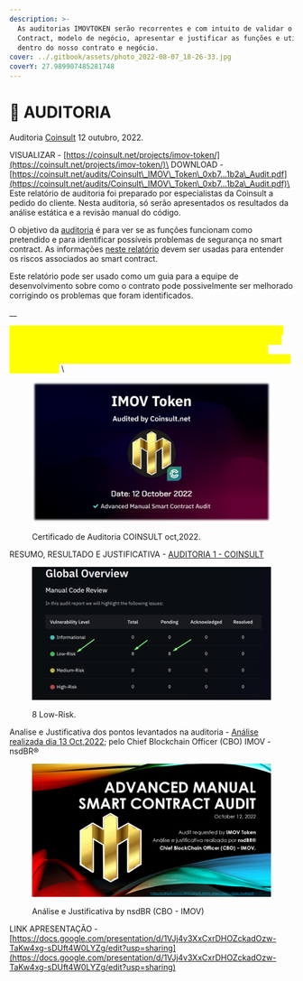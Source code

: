 ```yaml
---
description: >-
  As auditorias IMOVTOKEN serão recorrentes e com intuito de validar o Smart
  Contract, modelo de negócio, apresentar e justificar as funções e utilizações
  dentro do nosso contrato e negócio.
cover: ../.gitbook/assets/photo_2022-08-07_18-26-33.jpg
coverY: 27.989907485281748
---
```


# 📜 AUDITORIA

Auditoria [Coinsult](https://coinsult.net/projects/imov-token/) 12 outubro, 2022.

VISUALIZAR - [https://coinsult.net/projects/imov-token/](https://coinsult.net/projects/imov-token/)\
DOWNLOAD - [https://coinsult.net/audits/Coinsult\_IMOV\_Token\_0xb7...1b2a\_Audit.pdf](https://coinsult.net/audits/Coinsult\_IMOV\_Token\_0xb7...1b2a\_Audit.pdf)\
Este relatório de auditoria foi preparado por especialistas da Coinsult a pedido do cliente. Nesta auditoria, só serão apresentados os resultados da análise estática e a revisão manual do código.

O objetivo da [auditoria](https://coinsult.net/projects/imov-token/) é para ver se as funções funcionam como pretendido e para identificar possíveis problemas de segurança no smart contract. As informações [neste relatório](https://coinsult.net/projects/imov-token/) devem ser usadas para entender os riscos associados ao smart contract.

Este relatório pode ser usado como um guia para a equipe de desenvolvimento sobre como o contrato pode possivelmente ser melhorado corrigindo os problemas que foram identificados.

__

_<mark style="color:yellow;">A Coinsult não se responsabiliza por quaisquer perdas financeiras. Nada nesta auditoria de contrato é aconselhamento financeiro, por favor, faça sua própria pesquisa. As informações fornecidas nesta auditoria são apenas para fins informativos e não devem ser consideradas conselhos de investimento.</mark>_ \


<figure><img src="../.gitbook/assets/image (3) (2).png" alt=""><figcaption><p>Certificado de Auditoria COINSULT oct,2022.</p></figcaption></figure>



RESUMO, RESULTADO E JUSTIFICATIVA - [AUDITORIA 1 - COINSULT](https://coinsult.net/audits/Coinsult\_IMOV\_Token\_0xb7...1b2a\_Audit.pdf)

<figure><img src="../.gitbook/assets/image (12).png" alt=""><figcaption><p>8 Low-Risk.</p></figcaption></figure>

Analise e Justificativa dos pontos levantados na auditoria - [Análise realizada dia 13 Oct,2022](https://docs.google.com/presentation/d/1VJj4v3XxCxrDHOZckadOzw-TaKw4xg-sDUft4W0LYZg/edit?usp=sharing); pelo Chief Blockchain Officer (CBO) IMOV - nsdBR®

<figure><img src="../.gitbook/assets/image (5) (2).png" alt=""><figcaption><p>Análise e Justificativa by nsdBR (CBO - IMOV)</p></figcaption></figure>

LINK APRESENTAÇÃO - [https://docs.google.com/presentation/d/1VJj4v3XxCxrDHOZckadOzw-TaKw4xg-sDUft4W0LYZg/edit?usp=sharing](https://docs.google.com/presentation/d/1VJj4v3XxCxrDHOZckadOzw-TaKw4xg-sDUft4W0LYZg/edit?usp=sharing)



